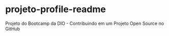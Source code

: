 # projeto-profile-readme
Projeto do Bootcamp da DIO - Contribuindo em um Projeto Open Source no GitHub
